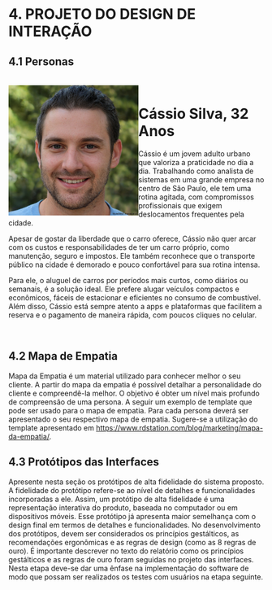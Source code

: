 # 4. PROJETO DO DESIGN DE INTERAÇÃO

## 4.1 Personas

<br>
<img align = "left" width="256" src="https://github.com/ICEI-PUC-Minas-PMV-SI/pmv-si-2024-2-pe3-t2-g6-locacar/blob/3f01cd39da080688799a37bc06c87bd8431e6425/download%20(2).jpg" />

# Cássio Silva, 32 Anos

Cássio é um jovem adulto urbano que valoriza a praticidade no dia a dia. Trabalhando como analista de sistemas em uma grande empresa no centro de São Paulo, ele tem uma rotina agitada, com compromissos profissionais que exigem deslocamentos frequentes pela cidade.

Apesar de gostar da liberdade que o carro oferece, Cássio não quer arcar com os custos e responsabilidades de ter um carro próprio, como manutenção, seguro e impostos. Ele também reconhece que o transporte público na cidade é demorado e pouco confortável para sua rotina intensa.

Para ele, o aluguel de carros por períodos mais curtos, como diários ou semanais, é a solução ideal. Ele prefere alugar veículos compactos e econômicos, fáceis de estacionar e eficientes no consumo de combustível. Além disso, Cássio está sempre atento a apps e plataformas que facilitem a reserva e o pagamento de maneira rápida, com poucos cliques no celular.

<br clear = "left">

## 4.2 Mapa de Empatia
Mapa da Empatia é um material utilizado para conhecer melhor o seu cliente. A partir do mapa da empatia é possível detalhar a personalidade do cliente e compreendê-la melhor. O objetivo é obter um nível mais profundo de compreensão de uma persona. A seguir um exemplo de template que pode ser usado para o mapa de empatia. Para cada persona deverá ser apresentado o seu respectivo mapa de empatia. Sugere-se a utilização do template apresentado em https://www.rdstation.com/blog/marketing/mapa-da-empatia/.

## 4.3 Protótipos das Interfaces
Apresente nesta seção os protótipos de alta fidelidade do sistema proposto. A fidelidade do protótipo refere-se ao nível de detalhes e funcionalidades incorporadas a ele. Assim, um protótipo de alta fidelidade é uma representação interativa do produto, baseada no computador ou em dispositivos móveis. Esse protótipo já apresenta maior semelhança com o design final em termos de detalhes e funcionalidades. No desenvolvimento dos protótipos, devem ser considerados os princípios gestálticos, as recomendações ergonômicas e as regras de design (como as 8 regras de ouro). É importante descrever no texto do relatório como os princípios gestálticos e as regras de ouro foram seguidas no projeto das interfaces. Nesta etapa deve-se dar uma ênfase na implementação do software de modo que possam ser realizados os testes com usuários na etapa seguinte.

